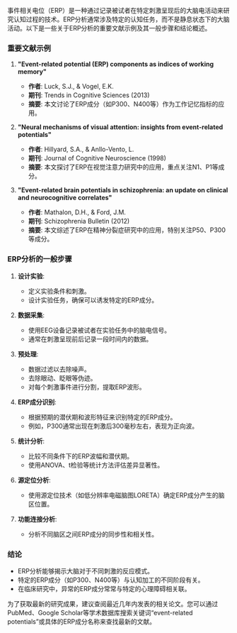 事件相关电位（ERP）是一种通过记录被试者在特定刺激呈现后的大脑电活动来研究认知过程的技术。ERP分析通常涉及特定的认知任务，而不是静息状态下的大脑活动。以下是一些关于ERP分析的重要文献示例及其一般步骤和结论概述。

### 重要文献示例

1. **"Event-related potential (ERP) components as indices of working memory"**
   - **作者**: Luck, S.J., & Vogel, E.K.
   - **期刊**: Trends in Cognitive Sciences (2013)
   - **摘要**: 本文讨论了ERP成分（如P300、N400等）作为工作记忆指标的应用。

2. **"Neural mechanisms of visual attention: insights from event-related potentials"**
   - **作者**: Hillyard, S.A., & Anllo-Vento, L.
   - **期刊**: Journal of Cognitive Neuroscience (1998)
   - **摘要**: 本文探讨了ERP在视觉注意力研究中的应用，重点关注N1、P1等成分。

3. **"Event-related brain potentials in schizophrenia: an update on clinical and neurocognitive correlates"**
   - **作者**: Mathalon, D.H., & Ford, J.M.
   - **期刊**: Schizophrenia Bulletin (2012)
   - **摘要**: 本文综述了ERP在精神分裂症研究中的应用，特别关注P50、P300等成分。

### ERP分析的一般步骤

1. **设计实验**:
   - 定义实验条件和刺激。
   - 设计实验任务，确保可以诱发特定的ERP成分。

2. **数据采集**:
   - 使用EEG设备记录被试者在实验任务中的脑电信号。
   - 通常在刺激呈现前后记录一段时间内的数据。

3. **预处理**:
   - 数据过滤以去除噪声。
   - 去除眼动、眨眼等伪迹。
   - 对每个刺激事件进行分割，提取ERP波形。

4. **ERP成分识别**:
   - 根据预期的潜伏期和波形特征来识别特定的ERP成分。
   - 例如，P300通常出现在刺激后300毫秒左右，表现为正向波。

5. **统计分析**:
   - 比较不同条件下的ERP波幅和潜伏期。
   - 使用ANOVA、t检验等统计方法评估差异显著性。

6. **源定位分析**:
   - 使用源定位技术（如低分辨率电磁脑图LORETA）确定ERP成分产生的脑区位置。

7. **功能连接分析**:
   - 分析不同脑区之间ERP成分的同步性和相关性。

### 结论

- ERP分析能够揭示大脑对于不同刺激的反应模式。
- 特定的ERP成分（如P300、N400等）与认知加工的不同阶段有关。
- 在临床研究中，异常的ERP成分常常与特定的心理障碍相关联。

为了获取最新的研究成果，建议查阅最近几年内发表的相关论文。您可以通过PubMed、Google Scholar等学术数据库搜索关键词“event-related potentials”或具体的ERP成分名称来查找最新的文献。